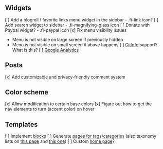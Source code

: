 ## Widgets

[ ] Add a blogroll / favorite links menu widget in the sidebar - .fi-link icon?
[ ] Add search widget to sidebar - .fi-magnifying-glass icon
[ ] Donate with Paypal widget? - .fi-paypal icon
[x] Fix menu visibility issues
   - Menu is not visible on large screen if previously hidden
   - Menu is not visible on small screen if above happens
[ ] [GitInfo](https://gohugo.io/extras/gitinfo/) support? What is this?
[ ] [Google Analytics](https://gohugo.io/extras/analytics/)

## Posts

[x] Add customizable and privacy-friendly comment system

## Color scheme

[x] Allow modification to certain base colors
[x] Figure out how to get the nav elements to turn (accent color) on hover

## Templates

[ ] Implement [blocks](https://gohugo.io/templates/blocks/)
[ ] Generate [pages for tags/categories](https://gohugo.io/templates/terms/) (also taxonomy lists on [this page](https://gohugo.io/templates/list/) and [this one](https://gohugo.io/taxonomies/displaying))
[ ] Custom [home page](https://gohugo.io/templates/homepage/)?
